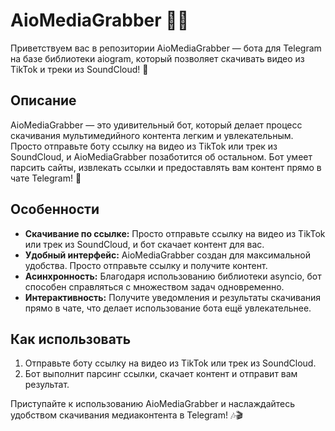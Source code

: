 # AioMediaGrabber 🎵🎥

Приветствуем вас в репозитории AioMediaGrabber — бота для Telegram на базе библиотеки aiogram, который позволяет скачивать видео из TikTok и треки из SoundCloud! 🚀

## Описание

AioMediaGrabber — это удивительный бот, который делает процесс скачивания мультимедийного контента легким и увлекательным. Просто отправьте боту ссылку на видео из TikTok или трек из SoundCloud, и AioMediaGrabber позаботится об остальном. Бот умеет парсить сайты, извлекать ссылки и предоставлять вам контент прямо в чате Telegram! 🎉

## Особенности

- **Скачивание по ссылке:** Просто отправьте ссылку на видео из TikTok или трек из SoundCloud, и бот скачает контент для вас.
- **Удобный интерфейс:** AioMediaGrabber создан для максимальной удобства. Просто отправьте ссылку и получите контент.
- **Асинхронность:** Благодаря использованию библиотеки asyncio, бот способен справляться с множеством задач одновременно.
- **Интерактивность:** Получите уведомления и результаты скачивания прямо в чате, что делает использование бота ещё увлекательнее.

## Как использовать

1. Отправьте боту ссылку на видео из TikTok или трек из SoundCloud.
2. Бот выполнит парсинг ссылки, скачает контент и отправит вам результат.

Приступайте к использованию AioMediaGrabber и наслаждайтесь удобством скачивания медиаконтента в Telegram! 🎶🎬
